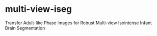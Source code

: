 # multi-view-iseg
Transfer Adult-like Phase Images for Robust Multi-view Isointense Infant Brain Segmentation
